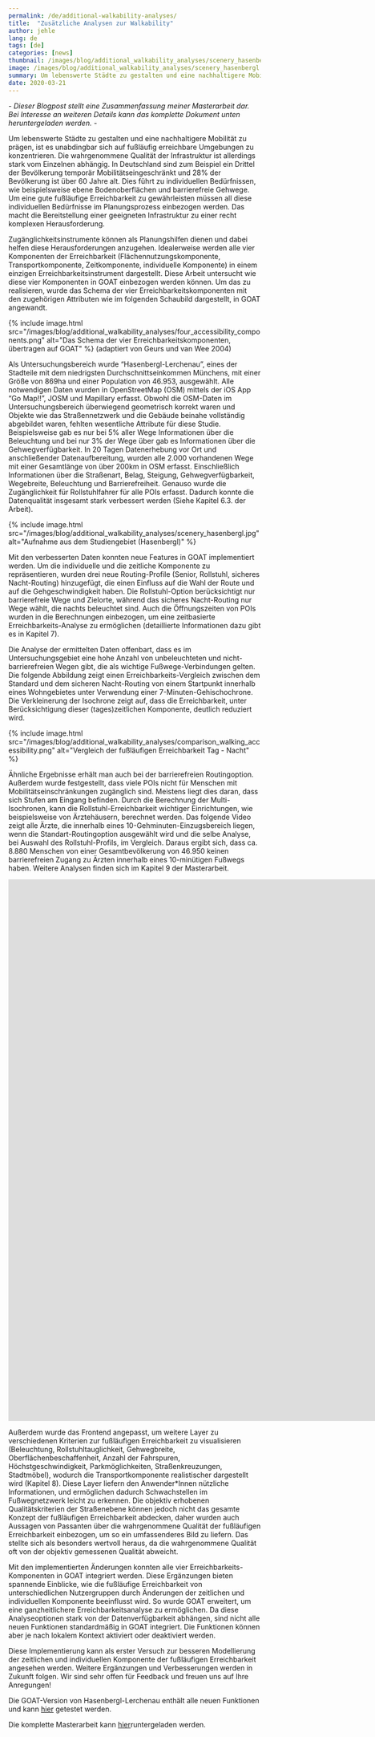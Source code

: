 ```yaml
---
permalink: /de/additional-walkability-analyses/
title:  "Zusätzliche Analysen zur Walkability"
author: jehle
lang: de
tags: [de]
categories: [news]
thumbnail: /images/blog/additional_walkability_analyses/scenery_hasenbergl.jpg
image: /images/blog/additional_walkability_analyses/scenery_hasenbergl.jpg
summary: Um lebenswerte Städte zu gestalten und eine nachhaltigere Mobilität zu prägen, ist es unabdingbar sich auf fußläufig erreichbare Umgebungen zu konzentrieren. Die wahrgenommene Qualität der Infrastruktur ist allerdings stark vom Einzelnen abhängig. In Deutschland sind zum Beispiel ein Drittel der Bevölkerung temporär Mobilitätseingeschränkt und 28% der Bevölkerung ist über 60 Jahre alt. Dies führt zu individuellen Bedürfnissen, wie beispielsweise ebene Bodenoberflächen und barrierefreie Gehwege.
date: 2020-03-21
---
```



<i> 
- Dieser Blogpost stellt eine Zusammenfassung meiner Masterarbeit dar. Bei Interesse an weiteren Details kann das komplette Dokument unten heruntergeladen werden. - 
</i>


Um lebenswerte Städte zu gestalten und eine nachhaltigere Mobilität zu prägen, ist es unabdingbar sich auf fußläufig erreichbare Umgebungen zu konzentrieren. Die wahrgenommene Qualität der Infrastruktur ist allerdings stark vom Einzelnen abhängig. In Deutschland sind zum Beispiel ein Drittel der Bevölkerung temporär Mobilitätseingeschränkt und 28% der Bevölkerung ist über 60 Jahre alt. Dies führt zu individuellen Bedürfnissen, wie beispielsweise ebene Bodenoberflächen und barrierefreie Gehwege. Um eine gute fußläufige Erreichbarkeit zu gewährleisten müssen all diese individuellen Bedürfnisse im Planungsprozess einbezogen werden. Das macht die Bereitstellung einer geeigneten Infrastruktur zu einer recht komplexen Herausforderung.

Zugänglichkeitsinstrumente können als Planungshilfen dienen und dabei helfen diese Herausforderungen anzugehen. Idealerweise werden alle vier Komponenten der Erreichbarkeit (Flächennutzungskomponente, Transportkomponente, Zeitkomponente, individuelle Komponente) in einem einzigen Erreichbarkeitsinstrument dargestellt. Diese Arbeit untersucht wie diese vier Komponenten in GOAT einbezogen werden können. Um das zu realisieren, wurde das Schema der vier Erreichbarkeitskomponenten mit den zugehörigen Attributen wie im folgenden Schaubild dargestellt, in GOAT angewandt.

{% include image.html src="/images/blog/additional_walkability_analyses/four_accessibility_components.png" alt="Das Schema der vier Erreichbarkeitskomponenten, übertragen auf GOAT" %}
(adaptiert von Geurs und van Wee 2004)

Als Untersuchungsbereich wurde “Hasenbergl-Lerchenau”, eines der Stadteile mit dem niedrigsten Durchschnittseinkommen Münchens, mit einer Größe von 869ha und einer Population von 46.953, ausgewählt. Alle notwendigen Daten wurden in OpenStreetMap (OSM) mittels der iOS App “Go Map!!”, JOSM und Mapillary erfasst. Obwohl die OSM-Daten im Untersuchungsbereich überwiegend geometrisch korrekt waren und Objekte wie das Straßennetzwerk und die Gebäude beinahe vollständig abgebildet waren, fehlten wesentliche Attribute für diese Studie. Beispielsweise gab es nur bei 5% aller Wege Informationen über die Beleuchtung und bei nur 3% der Wege über gab es Informationen über die Gehwegverfügbarkeit. In 20 Tagen Datenerhebung vor Ort und anschließender Datenaufbereitung, wurden alle 2.000 vorhandenen Wege mit einer Gesamtlänge von über 200km in OSM erfasst. Einschließlich Informationen über die Straßenart, Belag, Steigung, Gehwegverfügbarkeit, Wegebreite, Beleuchtung und Barrierefreiheit. Genauso wurde die Zugänglichkeit für Rollstuhlfahrer für alle POIs erfasst. Dadurch konnte die Datenqualität insgesamt stark verbessert werden (Siehe Kapitel 6.3. der Arbeit).

{% include image.html src="/images/blog/additional_walkability_analyses/scenery_hasenbergl.jpg" alt="Aufnahme aus dem Studiengebiet (Hasenbergl)" %}

Mit den verbesserten Daten konnten neue Features in GOAT implementiert werden. Um die individuelle und die zeitliche Komponente zu repräsentieren, wurden drei neue Routing-Profile (Senior, Rollstuhl, sicheres Nacht-Routing) hinzugefügt, die einen Einfluss auf die Wahl der Route und auf die Gehgeschwindigkeit haben. Die Rollstuhl-Option berücksichtigt nur barrierefreie Wege und Zielorte, während das sicheres Nacht-Routing nur Wege wählt, die nachts beleuchtet sind. Auch die Öffnungszeiten von POIs wurden in die Berechnungen einbezogen, um eine zeitbasierte Erreichbarkeits-Analyse zu ermöglichen (detaillierte Informationen dazu gibt es in Kapitel 7). 

Die Analyse der ermittelten Daten offenbart, dass es im Untersuchungsgebiet eine hohe Anzahl von unbeleuchteten und nicht-barrierefreien Wegen gibt, die als wichtige Fußwege-Verbindungen gelten. Die folgende Abbildung zeigt einen Erreichbarkeits-Vergleich zwischen dem Standard und dem sicheren Nacht-Routing von einem Startpunkt innerhalb eines Wohngebietes unter Verwendung einer 7-Minuten-Gehischochrone. Die Verkleinerung der Isochrone zeigt auf, dass die Erreichbarkeit, unter Berücksichtigung dieser (tages)zeitlichen Komponente, deutlich reduziert wird.

{% include image.html src="/images/blog/additional_walkability_analyses/comparison_walking_accessibility.png" alt="Vergleich der fußläufigen Erreichbarkeit Tag - Nacht" %}

Ähnliche Ergebnisse erhält man auch bei der barrierefreien Routingoption. Außerdem wurde festgestellt, dass viele POIs nicht für Menschen mit Mobilitätseinschränkungen zugänglich sind. Meistens liegt dies daran, dass sich Stufen am Eingang befinden. Durch die Berechnung der Multi-Isochronen, kann die Rollstuhl-Erreichbarkeit wichtiger Einrichtungen, wie beispielsweise von Ärztehäusern, berechnet werden. Das folgende Video zeigt alle Ärzte, die innerhalb eines 10-Gehminuten-Einzugsbereich liegen, wenn die Standart-Routingoption ausgewählt wird und die selbe Analyse, bei Auswahl des Rollstuhl-Profils, im Vergleich. Daraus ergibt sich, dass ca. 8.880 Menschen von einer Gesamtbevölkerung von 46.950 keinen barrierefreien Zugang zu Ärzten innerhalb eines 10-minütigen Fußwegs haben. Weitere Analysen finden sich im Kapitel 9 der Masterarbeit. 

<iframe class="embed-responsive-item" src="https://player.vimeo.com/video/399481443" frameborder="0" webkitallowfullscreen mozallowfullscreen allowfullscreen data-uk-responsive width="1920" height="1080"></iframe>


Außerdem wurde das Frontend angepasst, um weitere Layer zu verschiedenen Kriterien zur fußläufigen Erreichbarkeit zu visualisieren (Beleuchtung, Rollstuhltauglichkeit, Gehwegbreite, Oberflächenbeschaffenheit, Anzahl der Fahrspuren, Höchstgeschwindigkeit, Parkmöglichkeiten, Straßenkreuzungen, Stadtmöbel), wodurch die Transportkomponente realistischer dargestellt wird (Kapitel 8). Diese Layer liefern den Anwender*Innen nützliche Informationen, und ermöglichen dadurch Schwachstellen im Fußwegnetzwerk leicht zu erkennen. 
Die objektiv erhobenen Qualitätskriterien der Straßenebene können jedoch nicht das gesamte Konzept der fußläufigen Erreichbarkeit abdecken, daher wurden auch Aussagen von Passanten über die wahrgenommene Qualität der fußläufigen Erreichbarkeit einbezogen, um so ein umfassenderes Bild zu liefern. Das stellte sich als besonders wertvoll heraus, da die wahrgenommene Qualität oft von der objektiv gemessenen Qualität abweicht.


Mit den implementierten Änderungen konnten alle vier Erreichbarkeits-Komponenten in GOAT integriert werden. Diese Ergänzungen bieten spannende Einblicke, wie die fußläufige Erreichbarkeit von unterschiedlichen Nutzergruppen durch Änderungen der zeitlichen und individuellen Komponente beeinflusst wird. So wurde GOAT erweitert, um eine ganzheitlichere Erreichbarkeitsanalyse zu ermöglichen. Da diese Analyseoptionen stark von der Datenverfügbarkeit abhängen, sind nicht alle neuen Funktionen standardmäßig in GOAT integriert. Die Funktionen können aber je nach lokalem Kontext aktiviert oder deaktiviert werden.

Diese Implementierung kann als erster Versuch zur besseren Modellierung der zeitlichen und individuellen Komponente der fußläufigen Erreichbarkeit angesehen werden. Weitere Ergänzungen und Verbesserungen werden in Zukunft folgen. Wir sind sehr offen für Feedback und freuen uns auf Ihre Anregungen!


Die GOAT-Version von Hasenbergl-Lerchenau enthält alle neuen Funktionen und kann [hier](https://hasenbergl.open-accessibility.org/) getestet werden. 


Die komplette Masterarbeit kann [hier](https://mediatum.ub.tum.de/604993?query=Ulrike+Jehle&show_id=1542813)runtergeladen werden.
